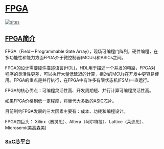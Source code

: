 ﻿# [FPGA](https://github.com/SoCXin/FPGA)

[![sites](http://182.61.61.133/link/resources/SoC.png)](http://www.SoC.Xin)

## [FPGA简介](https://github.com/SoCXin/FPGA/wiki)

FPGA（Field－Programmable Gate Array），现场可编程门阵列，硬件编程，在多功能性和能力方面FPGA介于微控制器(MCUs)和ASICs之间。

FPGA的设计需要硬件描述语言(HDL)，HDL用于描述一个并发的电路，FPGA对程序的灵活性更差，可以执行大量低延迟的计算，相对的MCUs在开发中更容易使用。FPGA的重点是并行执行，在FPGA中有许多有限状态机(FSM)一直运行。

FPGA的核心优点：可编程灵活性高、开发周期短、并行计算可编程灵活性高。

如果FPGA价格到低一定程度，将替代大多数的ASIC芯片。

目前制约FPGA发展的三大因素主要有：成本、功耗和编程设计。

FPGA四巨头： Xilinx（赛灵思）、Altera（阿尔特拉）、Lattice（莱迪思）、Microsemi(美高森美)

###  [SoC芯平台](http://www.SoC.Xin)
